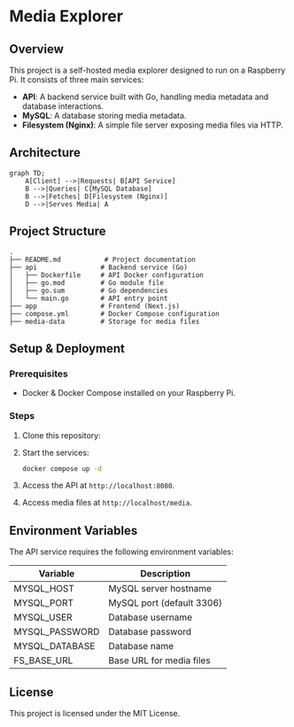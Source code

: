 # Media Explorer

## Overview
This project is a self-hosted media explorer designed to run on a Raspberry Pi. It consists of three main services:

- **API**: A backend service built with Go, handling media metadata and database interactions.
- **MySQL**: A database storing media metadata.
- **Filesystem (Nginx)**: A simple file server exposing media files via HTTP.

## Architecture
```mermaid
graph TD;
    A[Client] -->|Requests| B[API Service]
    B -->|Queries| C[MySQL Database]
    B -->|Fetches| D[Filesystem (Nginx)]
    D -->|Serves Media| A
```

## Project Structure
```
.
├── README.md           # Project documentation
├── api                # Backend service (Go)
│   ├── Dockerfile     # API Docker configuration
│   ├── go.mod         # Go module file
│   ├── go.sum         # Go dependencies
│   └── main.go        # API entry point
├── app                # Frontend (Next.js)
├── compose.yml        # Docker Compose configuration
├── media-data         # Storage for media files
```

## Setup & Deployment

### Prerequisites
- Docker & Docker Compose installed on your Raspberry Pi.

### Steps
1. Clone this repository:
   
2. Start the services:
   ```sh
   docker compose up -d
   ```
3. Access the API at `http://localhost:8080`.
4. Access media files at `http://localhost/media`.

## Environment Variables
The API service requires the following environment variables:

| Variable        | Description           |
|----------------|-----------------------|
| MYSQL_HOST     | MySQL server hostname |
| MYSQL_PORT     | MySQL port (default 3306) |
| MYSQL_USER     | Database username |
| MYSQL_PASSWORD | Database password |
| MYSQL_DATABASE | Database name |
| FS_BASE_URL    | Base URL for media files |

## License
This project is licensed under the MIT License.

